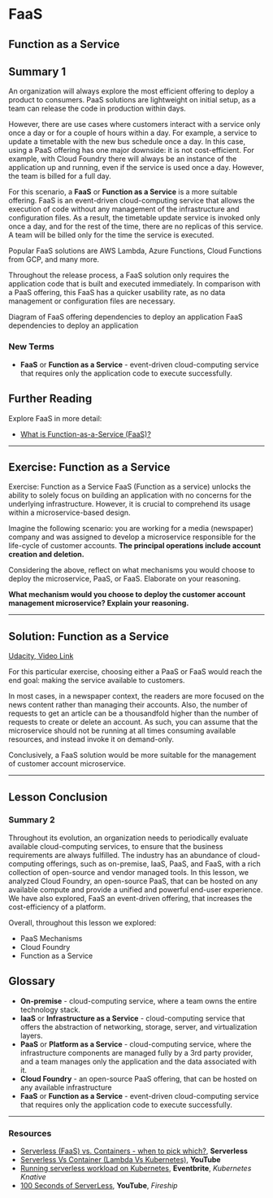 # FaaS

## Function as a Service

## Summary 1

An organization will always explore the most efficient offering to deploy a product to consumers. PaaS solutions are lightweight on initial setup, as a team can release the code in production within days.

However, there are use cases where customers interact with a service only once a day or for a couple of hours within a day. For example, a service to update a timetable with the new bus schedule once a day. In this case, using a PaaS offering has one major downside: it is not cost-efficient. For example, with Cloud Foundry there will always be an instance of the application up and running, even if the service is used once a day. However, the team is billed for a full day.

For this scenario, a **FaaS** or **Function as a Service** is a more suitable offering. FaaS is an event-driven cloud-computing service that allows the execution of code without any management of the infrastructure and configuration files. As a result, the timetable update service is invoked only once a day, and for the rest of the time, there are no replicas of this service. A team will be billed only for the time the service is executed.

Popular FaaS solutions are AWS Lambda, Azure Functions, Cloud Functions from GCP, and many more.

Throughout the release process, a FaaS solution only requires the application code that is built and executed immediately. In comparison with a PaaS offering, this FaaS has a quicker usability rate, as no data management or configuration files are necessary.

Diagram of FaaS offering dependencies to deploy an application
FaaS dependencies to deploy an application

### New Terms

- **FaaS** or **Function as a Service** - event-driven cloud-computing service that requires only the application code to execute successfully.

## Further Reading

Explore FaaS in more detail:

- [What is Function-as-a-Service (FaaS)?](https://www.redhat.com/en/topics/cloud-native-apps/what-is-faas?source=searchresultlisting)

---

## Exercise: Function as a Service

Exercise: Function as a Service
FaaS (Function as a service) unlocks the ability to solely focus on building an application with no concerns for the underlying infrastructure. However, it is crucial to comprehend its usage within a microservice-based design.

Imagine the following scenario: you are working for a media (newspaper) company and was assigned to develop a microservice responsible for the life-cycle of customer accounts. **The principal operations include account creation and deletion.**

Considering the above, reflect on what mechanisms you would choose to deploy the microservice, PaaS, or FaaS. Elaborate on your reasoning.

**What mechanism would you choose to deploy the customer account management microservice? Explain your reasoning.**

---

## Solution: Function as a Service

[Udacity, Video Link](https://www.youtube.com/watch?v=OCrjcLkDSX8)

For this particular exercise, choosing either a PaaS or FaaS would reach the end goal: making the service available to customers.

In most cases, in a newspaper context, the readers are more focused on the news content rather than managing their accounts. Also, the number of requests to get an article can be a thousandfold higher than the number of requests to create or delete an account. As such, you can assume that the microservice should not be running at all times consuming available resources, and instead invoke it on demand-only.

Conclusively, a FaaS solution would be more suitable for the management of customer account microservice.

---

## Lesson Conclusion

### Summary 2

Throughout its evolution, an organization needs to periodically evaluate available cloud-computing services, to ensure that the business requirements are always fulfilled. The industry has an abundance of cloud-computing offerings, such as on-premise, IaaS, PaaS, and FaaS, with a rich collection of open-source and vendor managed tools. In this lesson, we analyzed Cloud Foundry, an open-source PaaS, that can be hosted on any available compute and provide a unified and powerful end-user experience. We have also explored, FaaS an event-driven offering, that increases the cost-efficiency of a platform.

Overall, throughout this lesson we explored:

- PaaS Mechanisms
- Cloud Foundry
- Function as a Service

## Glossary

- **On-premise** - cloud-computing service, where a team owns the entire technology stack.
- **IaaS** or **Infrastructure as a Service** - cloud-computing service that offers the abstraction of networking, storage, server, and virtualization layers.
- **PaaS** or **Platform as a Service** - cloud-computing service, where the infrastructure components are managed fully by a 3rd party provider, and a team manages only the application and the data associated with it.
- **Cloud Foundry** - an open-source PaaS offering, that can be hosted on any available infrastructure
- **FaaS** or **Function as a Service** - event-driven cloud-computing service that requires only the application code to execute successfully.

---

### Resources

- [Serverless (FaaS) vs. Containers - when to pick which?](https://www.serverless.com/blog/serverless-faas-vs-containers), **Serverless**
- [Serverless Vs Container (Lambda Vs Kubernetes)](https://www.youtube.com/watch?v=EpW28dvm_qo"), **YouTube**
- [Running serverless workload on Kubernetes](https://www.eventbrite.com/e/running-serverless-workload-on-kubernetes-with-knative-tickets-162340475733), **Eventbrite**, _Kubernetes Knative_
- [100 Seconds of ServerLess](https://youtu.be/W_VV2Fx32_Y), **YouTube**, _Fireship_
